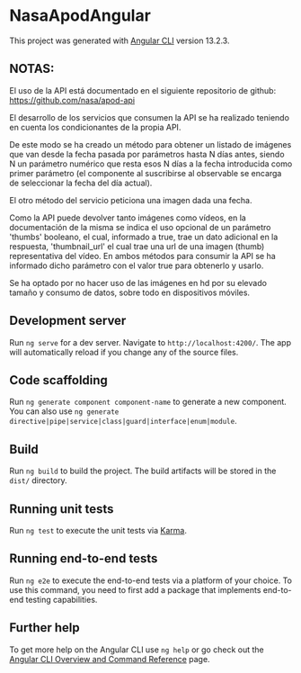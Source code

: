 # NasaApodAngular

This project was generated with [Angular CLI](https://github.com/angular/angular-cli) version 13.2.3.

## NOTAS:

El uso de la API está documentado en el siguiente repositorio de github: https://github.com/nasa/apod-api

El desarrollo de los servicios que consumen la API se ha realizado teniendo en cuenta los condicionantes
de la propia API. 

De este modo se ha creado un método para obtener un listado de imágenes que van desde la 
fecha pasada por parámetros hasta N días antes, siendo N un parámetro numérico que resta esos N días a la 
fecha introducida como primer parámetro (el componente al suscribirse al observable se encarga de seleccionar 
la fecha del día actual).

El otro método del servicio peticiona una imagen dada una fecha.

Como la API puede devolver tanto imágenes como vídeos, en la documentación de la misma se indica el uso opcional
de un parámetro 'thumbs' booleano, el cual, informado a true, trae un dato adicional en la respuesta, 'thumbnail_url'
el cual trae una url de una imagen (thumb) representativa del vídeo. En ambos métodos para consumir la API se 
ha informado dicho parámetro con el valor true para obtenerlo y usarlo.

Se ha optado por no hacer uso de las imágenes en hd por su elevado tamaño y consumo de datos, sobre todo en 
dispositivos móviles.

## Development server

Run `ng serve` for a dev server. Navigate to `http://localhost:4200/`. The app will automatically reload if you change any of the source files.

## Code scaffolding

Run `ng generate component component-name` to generate a new component. You can also use `ng generate directive|pipe|service|class|guard|interface|enum|module`.

## Build

Run `ng build` to build the project. The build artifacts will be stored in the `dist/` directory.

## Running unit tests

Run `ng test` to execute the unit tests via [Karma](https://karma-runner.github.io).

## Running end-to-end tests

Run `ng e2e` to execute the end-to-end tests via a platform of your choice. To use this command, you need to first add a package that implements end-to-end testing capabilities.

## Further help

To get more help on the Angular CLI use `ng help` or go check out the [Angular CLI Overview and Command Reference](https://angular.io/cli) page.
